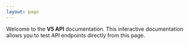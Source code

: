 ```yaml
---
layout: page
---
```


Welcome to the **V5 API** documentation. This interactive documentation allows you to test API endpoints directly from this page.

<InteractiveV5API />

<script setup>
import InteractiveV5API from '../../.vitepress/theme/components/InteractiveV5API.vue'
</script>
